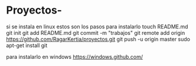 # Proyectos-
si se instala en linux 
estos son los pasos para instalarlo 
touch README.md
git init
git add README.md
git commit -m "trabajos"
git remote add origin https://github.com/RagarKertia/proyectos.git
git push -u origin master
sudo apt-get install git

para instalarlo en windows 
https://windows.github.com/
